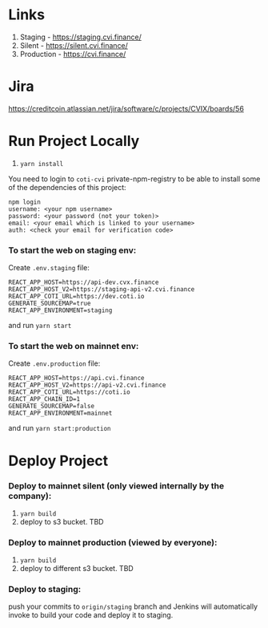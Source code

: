 # Links

1. Staging - https://staging.cvi.finance/
2. Silent - https://silent.cvi.finance/
3. Production - https://cvi.finance/

# Jira 

https://creditcoin.atlassian.net/jira/software/c/projects/CVIX/boards/56

# Run Project Locally

1. `yarn install`

You need to login to `coti-cvi` private-npm-registry to be able to install some of the dependencies of this project:

```
npm login
username: <your npm username>
password: <your password (not your token)>
email: <your email which is linked to your username>
auth: <check your email for verification code>
```

### To start the web on staging env:

Create `.env.staging` file:

```
REACT_APP_HOST=https://api-dev.cvx.finance
REACT_APP_HOST_V2=https://staging-api-v2.cvi.finance
REACT_APP_COTI_URL=https://dev.coti.io
GENERATE_SOURCEMAP=true
REACT_APP_ENVIRONMENT=staging
```

and run `yarn start`

### To start the web on mainnet env:

Create `.env.production` file:

```
REACT_APP_HOST=https://api.cvi.finance
REACT_APP_HOST_V2=https://api-v2.cvi.finance
REACT_APP_COTI_URL=https://coti.io
REACT_APP_CHAIN_ID=1
GENERATE_SOURCEMAP=false
REACT_APP_ENVIRONMENT=mainnet
```

and run `yarn start:production`

# Deploy Project

### Deploy to mainnet silent (only viewed internally by the company):

1. `yarn build`
2. deploy to s3 bucket. TBD

### Deploy to mainnet production (viewed by everyone):

1. `yarn build`
2. deploy to different s3 bucket. TBD

### Deploy to staging:

push your commits to `origin/staging` branch and Jenkins will automatically invoke to build your code and deploy it to staging.